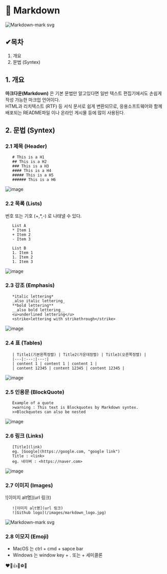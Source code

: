 # 💫 Markdown
![Markdown-mark svg](https://user-images.githubusercontent.com/118426836/202700027-0e732f94-45b9-421d-a803-81bbf4a96cd9.png)

## ✔목차
 1. 개요
 2. 문법 (Syntex)  
  
  
## 1. 개요
**마크다운(Markdown)** 은 기본 문법만 알고있다면 일반 텍스트 편집기에서도 손쉽게 작성 가능한 마크업 언어이다.  
HTML과 리치텍스트 (RTF) 등 서식 문서로 쉽게 변환되므로, 응용소프트웨어와 함께 배포되는 README파일 이나 온라인 게시물 등에 많이 사용된다.  
  
## 2. 문법 (Syntex)

### 2.1 제목 (Header)
```
   # This is a H1
   ## This is a H2
   ### This is a H3
   #### This is a H4
   ##### This is a H5
   ###### This is a H6
```  
![image](https://user-images.githubusercontent.com/118426836/202711021-ea05e2ff-7c35-4eee-a968-92cadeb27ea8.png)  
  
### 2.2 목록 (Lists)
번호 또는 기호 (+,*,-) 로 나태낼 수 있다.
```
   List A
   * Item 1 
   + Item 2
   - Item 3 

   List B 
   1. Item 1 
   1. Item 2 
   1. Item 3 
```  
![image](https://user-images.githubusercontent.com/118426836/202720508-ec3086a3-f2b8-4d66-8f41-d4edd8ecba9b.png)  
   
### 2.3 강조 (Emphasis)
``` 
   *italic lettering*  
   _also italic lettering_  
   **bold lettering**   
   __also bold lettering__  
   <u>underlined lettering</u>  
   <strike>lettering with strikethrough</strike>  
```  
![image](https://user-images.githubusercontent.com/118426836/202718461-03be8394-b666-43d2-bd72-7062c9826bc1.png)  
  
### 2.4 표 (Tables)
```
   | Title1(기본왼쪽정렬) | Title2(가운데정렬) | Title3(오른쪽정렬) |
   |---|:---:|---:|
   | content 1 | content 1 | content 1 |
   | content 12345 | content 12345 | content 12345 |
```  
![image](https://user-images.githubusercontent.com/118426836/202719533-dc52f774-0391-4037-a94d-2501fb48c14b.png)     
   
### 2.5 인용문 (BlockQuote)
```
   Example of a quote
   >warning : This text is Blockquotes by Markdown syntex.
   >>Blockquotes can also be nested
```  
![image](https://user-images.githubusercontent.com/118426836/202715859-b332acd8-2e0b-410b-8e16-4d754a067a14.png)  
  
### 2.6 링크 (Links)
```
   [Title](link)
   eg. [Google](https://google.com, "google link")  
   Title : <link>
   eg. 네이버 : <https://naver.com>
```
![image](https://user-images.githubusercontent.com/118426836/202719360-61a904a1-71f6-4e3b-9c6f-e6f356a0920f.png)  
  
### 2.7 이미지 (Images)
![이미지 alt명](url 링크) 
```
   ![이미지 alt명](url 링크) 
   ![Github logo](/images/markdown_logo.jpg)
```
![Markdown-mark svg](https://user-images.githubusercontent.com/118426836/202719142-e28c3e69-c611-442d-9da2-c7c37ddfa34c.png)  
  
### 2.8 이모지 (Emoji)
+ MacOS 는 ctrl + cmd + sapce bar
+ Windows 는 window key + . 또는 + 세미콜론

❤🥙👍🦝⚽🎉  
  
